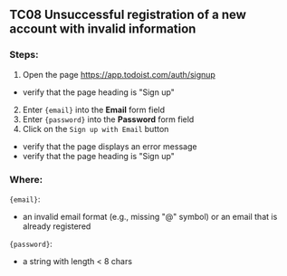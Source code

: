 ## TC08 Unsuccessful registration of a new account with invalid information
### Steps:
1. Open the page https://app.todoist.com/auth/signup
* verify that the page heading is "Sign up"
2. Enter `{email}` into the **Email** form field
3. Enter `{password}` into the **Password** form field
4. Click on the `Sign up with Email` button
* verify that the page displays an error message
* verify that the page heading is "Sign up"

### Where:
`{email}`:
* an invalid email format (e.g., missing "@" symbol) or an email that is already registered 

`{password}`:
* a string with length < 8 chars
